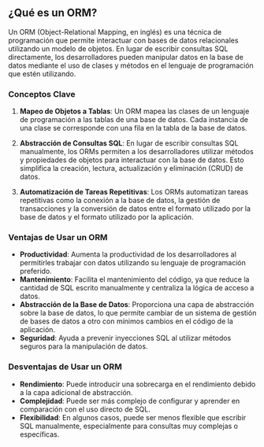 ## ¿Qué es un ORM?

Un ORM (Object-Relational Mapping, en inglés) es una técnica de programación que permite interactuar con bases de datos relacionales utilizando un modelo de objetos. En lugar de escribir consultas SQL directamente, los desarrolladores pueden manipular datos en la base de datos mediante el uso de clases y métodos en el lenguaje de programación que estén utilizando.

### Conceptos Clave

1. **Mapeo de Objetos a Tablas**: Un ORM mapea las clases de un lenguaje de programación a las tablas de una base de datos. Cada instancia de una clase se corresponde con una fila en la tabla de la base de datos.

2. **Abstracción de Consultas SQL**: En lugar de escribir consultas SQL manualmente, los ORMs permiten a los desarrolladores utilizar métodos y propiedades de objetos para interactuar con la base de datos. Esto simplifica la creación, lectura, actualización y eliminación (CRUD) de datos.

3. **Automatización de Tareas Repetitivas**: Los ORMs automatizan tareas repetitivas como la conexión a la base de datos, la gestión de transacciones y la conversión de datos entre el formato utilizado por la base de datos y el formato utilizado por la aplicación.

### Ventajas de Usar un ORM

- **Productividad**: Aumenta la productividad de los desarrolladores al permitirles trabajar con datos utilizando su lenguaje de programación preferido.
- **Mantenimiento**: Facilita el mantenimiento del código, ya que reduce la cantidad de SQL escrito manualmente y centraliza la lógica de acceso a datos.
- **Abstracción de la Base de Datos**: Proporciona una capa de abstracción sobre la base de datos, lo que permite cambiar de un sistema de gestión de bases de datos a otro con mínimos cambios en el código de la aplicación.
- **Seguridad**: Ayuda a prevenir inyecciones SQL al utilizar métodos seguros para la manipulación de datos.

### Desventajas de Usar un ORM

- **Rendimiento**: Puede introducir una sobrecarga en el rendimiento debido a la capa adicional de abstracción.
- **Complejidad**: Puede ser más complejo de configurar y aprender en comparación con el uso directo de SQL.
- **Flexibilidad**: En algunos casos, puede ser menos flexible que escribir SQL manualmente, especialmente para consultas muy complejas o específicas.
